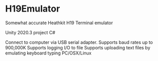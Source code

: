 # H19Emulator
Somewhat accurate Heathkit H19 Terminal emulator

Unity 2020.3 project
C#

Connect to computer via USB serial adapter.
Supports baud rates up to 900,000K
Supports logging I/O to file
Supports uploading text files by emulating keyboard typing
PC/OSX/Linux
